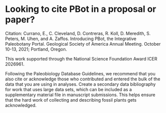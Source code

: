 # Looking to cite PBot in a proposal or paper?
Citation: Currano, E., C. Cleveland, D. Contreras, R. Koll, D. Meredith, S. Peters, M. Uhen, and A. Zaffos. Introducing PBot, the Integrative Paleobotany Portal. Geological Society of America Annual Meeting. October 10-13, 2021; Portland, Oregon.

This work supported through the National Science Foundation Award ICER 2026961.

Following the Paleobiology Database Guidelines, we recommend that you also cite or acknowledge those who contributed and entered the bulk of the data that you are using in analyses. Create a secondary data bibliography for work that uses large data sets, which can be included as a supplementary material file in manuscript submissions. This helps ensure that the hard work of collecting and describing fossil plants gets acknowledged.
